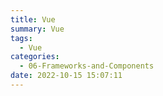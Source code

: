 ```yaml
---
title: Vue
summary: Vue
tags:
  - Vue
categories:
  - 06-Frameworks-and-Components
date: 2022-10-15 15:07:11
---
```

